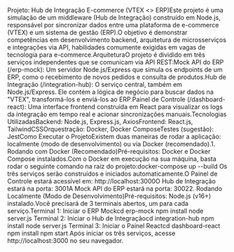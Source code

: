 Projeto: Hub de Integração E-commerce (VTEX <> ERP)Este projeto é uma simulação de um middleware (Hub de Integração) construído em Node.js, responsável por sincronizar dados entre uma plataforma de e-commerce (VTEX) e um sistema de gestão (ERP).O objetivo é demonstrar competências em desenvolvimento backend, arquitetura de microsserviços e integrações via API, habilidades comumente exigidas em vagas de tecnologia para e-commerce.ArquiteturaO projeto é dividido em três serviços independentes que se comunicam via API REST:Mock API do ERP (/erp-mock): Um servidor Node.js/Express que simula os endpoints de um ERP, como o recebimento de novos pedidos e consulta de produtos.Hub de Integração (/integration-hub): O serviço central, também em Node.js/Express. Ele contém a lógica de negócio para buscar dados na "VTEX", transformá-los e enviá-los ao ERP.Painel de Controle (/dashboard-react): Uma interface frontend construída em React para visualizar os logs da integração em tempo real e acionar sincronizações manuais.Tecnologias UtilizadasBackend: Node.js, Express.js, AxiosFrontend: React.js, TailwindCSSOrquestração: Docker, Docker ComposeTestes (sugestão): JestComo Executar o ProjetoExistem duas maneiras de rodar a aplicação: localmente (modo de desenvolvimento) ou via Docker (recomendado).1. Rodando com Docker (Recomendado)Pré-requisitos: Docker e Docker Compose instalados.Com o Docker em execução na sua máquina, basta rodar o seguinte comando na raiz do projeto:docker-compose up --build
Os três serviços serão construídos e iniciados automaticamente.O Painel de Controle estará acessível em: http://localhost:3000O Hub de Integração estará na porta: 3001A Mock API do ERP estará na porta: 30022. Rodando Localmente (Modo de Desenvolvimento)Pré-requisitos: Node.js (v16+) instalado.Você precisará de 3 terminais abertos, um para cada serviço.Terminal 1: Iniciar o ERP Mockcd erp-mock
npm install
node server.js
Terminal 2: Iniciar o Hub de Integraçãocd integration-hub
npm install
node server.js
Terminal 3: Iniciar o Painel Reactcd dashboard-react
npm install
npm start
Após iniciar os três serviços, acesse http://localhost:3000 no seu navegador.